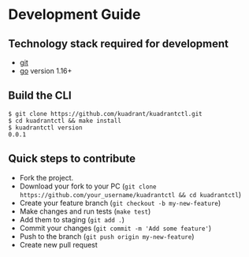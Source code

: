 # Development Guide

## Technology stack required for development

* [git][git_tool]
* [go] version 1.16+

## Build the CLI
```
$ git clone https://github.com/kuadrant/kuadrantctl.git
$ cd kuadrantctl && make install
$ kuadrantctl version
0.0.1
```

## Quick steps to contribute

* Fork the project.
* Download your fork to your PC (`git clone https://github.com/your_username/kuadrantctl && cd kuadrantctl`)
* Create your feature branch (`git checkout -b my-new-feature`)
* Make changes and run tests (`make test`)
* Add them to staging (`git add .`)
* Commit your changes (`git commit -m 'Add some feature'`)
* Push to the branch (`git push origin my-new-feature`)
* Create new pull request

[git_tool]:https://git-scm.com/downloads
[go]:https://golang.org/
